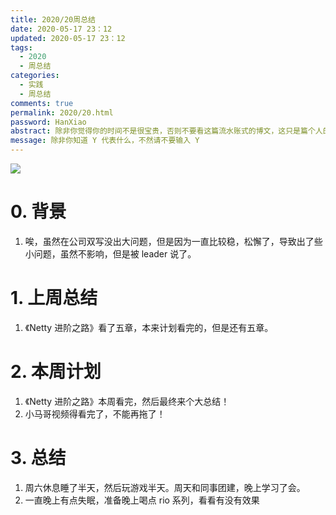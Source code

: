```yaml
---
title: 2020/20周总结
date: 2020-05-17 23：12
updated: 2020-05-17 23：12
tags:
  - 2020
  - 周总结
categories: 
  - 实践
  - 周总结
comments: true
permalink: 2020/20.html  
password: HanXiao
abstract: 除非你觉得你的时间不是很宝贵，否则不要看这篇流水账式的博文，这只是篇个人的工作的学习一个总结而已，没有包含任何的技术细节
message: 除非你知道 Y 代表什么，不然请不要输入 Y
---
```


![][0]  

# 0. 背景

1. 唉，虽然在公司双写没出大问题，但是因为一直比较稳，松懈了，导致出了些小问题，虽然不影响，但是被 leader 说了。

<!--more-->

# 1. 上周总结

1. 《Netty 进阶之路》看了五章，本来计划看完的，但是还有五章。

# 2. 本周计划

1. 《Netty 进阶之路》本周看完，然后最终来个大总结！
2. 小马哥视频得看完了，不能再拖了！

# 3. 总结

1. 周六休息睡了半天，然后玩游戏半天。周天和同事团建，晚上学习了会。
2. 一直晚上有点失眠，准备晚上喝点 rio 系列，看看有没有效果

[0]: https://leran2deeplearnjavawebtech.oss-cn-beijing.aliyuncs.com/background/2020-05-17%E4%BA%91%E4%B8%8A%E8%8D%89%E5%8E%9F.jpg